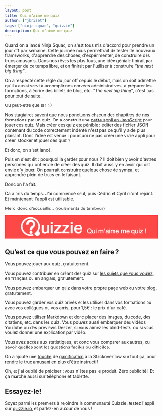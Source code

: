```yaml
---
layout: post
title: Qui m'aime me quiz
author: ["jbnizet"]
tags: ["ninja squad", "quizzie"]
description: Qui m'aime me quiz
---
```


Quand on a lancé Ninja Squad, on s'est tous mis d'accord pour prendre un jour off par semaine.
Cette journée nous permettrait de tester de nouveaux frameworks, d'apprendre des choses, d'expérimenter, de construire des trucs amusants.
Dans nos rêves les plus fous, une idée géniale finirait par émerger de ce temps libre, et on finirait par
l'utiliser à construire *"the next big thing"*.

On a respecté cette règle du jour off depuis le début, mais on doit admettre qu'il a aussi servi
à accomplir nos corvées administratives, à préparer les formations, à écrire des billets de blog, etc.
*"The next big thing"*, c'est pas pour tout de suite.

Ou peut-être que si? :-)

Nos stagiaires savent que nous ponctuons chacun des chapitres de nos formations par un quiz.
On a construit une [petite appli en JavaScript](https://github.com/Ninja-Squad/quizz) pour jouer ces quiz.
Mais créer ces quiz est pénible&nbsp;: éditer des fichier JSON contenant du code correctement indenté
n'est pas ce qu'il y a de plus plaisant. Donc l'idée est venue&nbsp;: pourquoi ne pas créer une vraie appli
pour créer, stocker et jouer ces quiz&nbsp;?

Et donc, on s'est lancé.

Puis on s'est dit&nbsp;: pourquoi la garder pour nous&nbsp;? Il doit bien y avoir d'autres personnes qui ont envie de créer des quiz.
Il doit aussi y en avoir qui ont envie d'y jouer. On pourrait construire quelque chose de sympa, et apprendre plein de trucs en le faisant.

Donc on l'a fait.

Ca a pris du temps. J'ai commencé seul, puis Cédric et Cyril m'ont rejoint. Et maintenant, l'appli est utilisable.

Merci donc d'accueillir... (roulements de tambour)

[![Quizzie](/assets/images/quizzie/quizzie-fr.png)](https://quizzie.io)

## Qu'est ce que vous pouvez en faire&nbsp;?

Vous pouvez jouer aux quiz, gratuitement.

Vous pouvez contribuer en créant des quiz sur [les sujets que vous voulez](https://quizzie.io/tags), en français ou en anglais, gratuitement.

Vous pouvez embarquer un quiz dans votre propre page web ou votre blog, gratuitement.

Vous pouvez garder vos quiz privés et les utiliser dans vos formations ou avec vos collègues ou vos amis, pour 1,5€&nbsp;: le prix d'un café.

Vous pouvez utiliser Markdown et donc placer des images, du code, des citations, etc. dans les quiz.
Vous pouvez aussi embarquer des vidéos YouTube ou des previews Deezer, si vous aimez les blind-tests, ou si vous voulez donner une
explication par vidéo.

Vous avez accès aux statistiques, et donc vous comparer aux autres, ou savoir quelles sont les questions faciles ou difficiles.

On a ajouté une [touche](https://quizzie.io/users) de [gamification](https://quizzie.io/badges/categories/all) à la Stackoverflow
sur tout ça, pour rendre le truc amusant en plus d'être instructif.

Oh, et j'ai oublié de préciser&nbsp;: vous n'êtes pas le produit. Zéro publicité&nbsp;! Et ça marche aussi sur téléphone et tablette.

## Essayez-le!

Soyez parmi les premiers à rejoindre la communauté Quizzie, testez l'appli sur [quizzie.io](https://quizzie.io), et parlez-en autour de vous&nbsp;!
